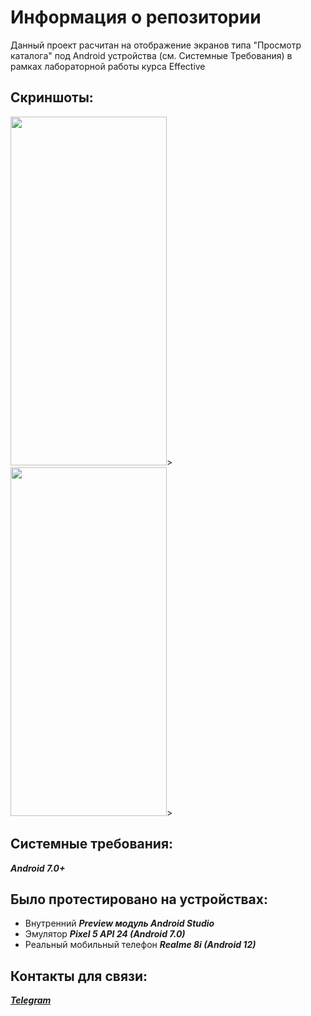 # Информация о репозитории
Данный проект расчитан на отображение экранов типа "Просмотр каталога" под Android устройства (см. Системные Требования) в рамках лабораторной работы курса Effective 

## Скриншоты:

<img src="https://github.com/anton418788/MarvelApp/blob/feature/lab3/app/src/main/res/3850155e-2771-4c55-8b96-361e1a75b673.jpg" width="250" height="558">>
<img src="https://github.com/anton418788/MarvelApp/blob/feature/lab3/app/src/main/res/a51259a0-c3ef-4d13-aa8d-4d026b4f5620.jpg" width="250" height="558">>

## Системные требования:
___Android 7.0+___

## Было протестировано на устройствах:
- Внутренний ___Preview модуль Android Studio___
- Эмулятор ___Pixel 5 API 24 (Android 7.0)___
- Реальный мобильный телефон ___Realme 8i (Android 12)___

## Контакты для связи:
[___Telegram___ ](https://t.me/Arleo_ZeReddit)

